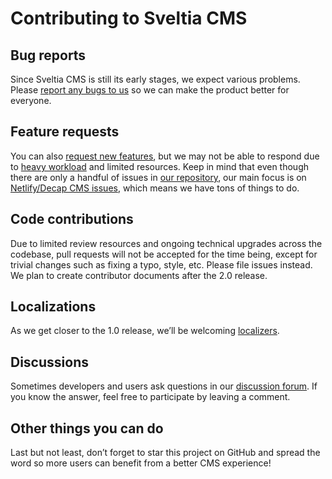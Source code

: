 # Contributing to Sveltia CMS

## Bug reports

Since Sveltia CMS is still its early stages, we expect various problems. Please [report any bugs to us](https://github.com/sveltia/sveltia-cms/issues/new?type=bug) so we can make the product better for everyone.

## Feature requests

You can also [request new features](https://github.com/sveltia/sveltia-cms/issues/new?type=feature), but we may not be able to respond due to [heavy workload](https://github.com/sveltia/sveltia-cms#roadmap) and limited resources. Keep in mind that even though there are only a handful of issues in [our repository](https://github.com/sveltia/sveltia-cms/issues?q=is%3Aissue%20state%3Aopen%20type%3AFeature), our main focus is on [Netlify/Decap CMS issues](https://github.com/decaporg/decap-cms/issues?q=label%3A%22type%3A%20feature%22%20OR%20label%3A%22kind%3A%20feature%22), which means we have tons of things to do.

## Code contributions

Due to limited review resources and ongoing technical upgrades across the codebase, pull requests will not be accepted for the time being, except for trivial changes such as fixing a typo, style, etc. Please file issues instead. We plan to create contributor documents after the 2.0 release.

## Localizations

As we get closer to the 1.0 release, we’ll be welcoming [localizers](https://github.com/sveltia/sveltia-cms/blob/main/src/lib/locales/README.md).

## Discussions

Sometimes developers and users ask questions in our [discussion forum](https://github.com/sveltia/sveltia-cms/discussions/categories/q-a). If you know the answer, feel free to participate by leaving a comment.

## Other things you can do

Last but not least, don’t forget to star this project on GitHub and spread the word so more users can benefit from a better CMS experience!
